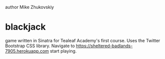 author Mike Zhukovskiy
# blackjack 
game written in Sinatra for Tealeaf Academy's first course.
Uses the Twitter Bootstrap CSS library.
Navigate to https://sheltered-badlands-7905.herokuapp.com start playing.

